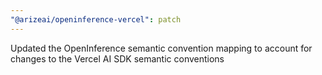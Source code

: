 ```yaml
---
"@arizeai/openinference-vercel": patch
---
```


Updated the OpenInference semantic convention mapping to account for changes to the Vercel AI SDK semantic conventions
